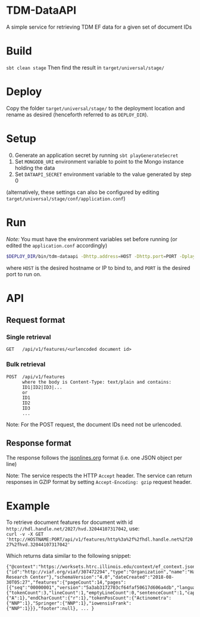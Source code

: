 # TDM-DataAPI
A simple service for retrieving TDM EF data for a given set of document IDs

# Build
`sbt clean stage`
Then find the result in `target/universal/stage/`

# Deploy
Copy the folder `target/universal/stage/` to the deployment location and rename as desired (henceforth referred to as `DEPLOY_DIR`).

# Setup
0. Generate an application secret by running `sbt playGenerateSecret`
1. Set `MONGODB_URI` environment variable to point to the Mongo instance holding the data
2. Set `DATAAPI_SECRET` environment variable to the value generated by step 0

(alternatively, these settings can also be configured by editing `target/universal/stage/conf/application.conf`)

# Run
*Note:* You must have the environment variables set before running (or edited the `application.conf` accordingly)
```bash
$DEPLOY_DIR/bin/tdm-dataapi -Dhttp.address=HOST -Dhttp.port=PORT -Dplay.http.context=/api
```
where `HOST` is the desired hostname or IP to bind to, and `PORT` is the desired port to run on.

# API

## Request format
### Single retrieval
```
GET   /api/v1/features/<urlencoded document id>
```
### Bulk retrieval
```
POST  /api/v1/features
      where the body is Content-Type: text/plain and contains:
      ID1|ID2|ID3|...
      or
      ID1
      ID2
      ID3
      ...
```
Note: For the POST request, the document IDs need not be urlencoded.

## Response format
The response follows the [jsonlines.org](jsonlines.org) format (i.e. one JSON object per line)

Note: The service respects the HTTP `Accept` header.
      The service can return responses in GZIP format by setting `Accept-Encoding: gzip` request header.

# Example

To retrieve document features for document with id `http://hdl.handle.net/2027/hvd.32044107317042`, use:  
`curl -v -X GET 'http://HOSTNAME:PORT/api/v1/features/http%3a%2f%2fhdl.handle.net%2f2027%2fhvd.32044107317042'`

Which returns data similar to the following snippet:
```
{"@context":"https://worksets.htrc.illinois.edu/context/ef_context.json","type":"Dataset","creator":{"id":"http://viaf.org/viaf/307472294","type":"Organization","name":"HathiTrust Research Center"},"schemaVersion":"4.0","dateCreated":"2018-08-30T05:27","features":{"pageCount":14,"pages":[{"seq":"00000001","version":"5a3ab3172703cf64faf50617d606a4db","language":"en","tokenCount":3,"lineCount":1,"emptyLineCount":0,"sentenceCount":1,"header":null,"body":{"tokenCount":3,"lineCount":1,"emptyLineCount":0,"sentenceCount":1,"capAlphaSeq":1,"beginCharCount":{"A":1},"endCharCount":{"r":1},"tokenPosCount":{"Actinometra":{"NNP":1},"Springer":{"NNP":1},"iowensisFrank":{"NNP":1}}},"footer":null}, ... }
```
